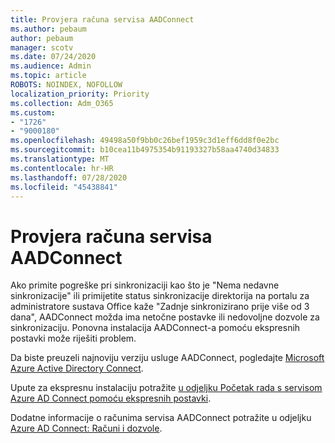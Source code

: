 ```yaml
---
title: Provjera računa servisa AADConnect
ms.author: pebaum
author: pebaum
manager: scotv
ms.date: 07/24/2020
ms.audience: Admin
ms.topic: article
ROBOTS: NOINDEX, NOFOLLOW
localization_priority: Priority
ms.collection: Adm_O365
ms.custom:
- "1726"
- "9000180"
ms.openlocfilehash: 49498a50f9bb0c26bef1959c3d1eff6dd8f0e2bc
ms.sourcegitcommit: b10cea11b4975354b91193327b58aa4740d34833
ms.translationtype: MT
ms.contentlocale: hr-HR
ms.lasthandoff: 07/28/2020
ms.locfileid: "45438841"
---
```

# <a name="check-the-aadconnect-service-accounts"></a>Provjera računa servisa AADConnect

Ako primite pogreške pri sinkronizaciji kao što je "Nema nedavne sinkronizacije" ili primijetite status sinkronizacije direktorija na portalu za administratore sustava Office kaže "Zadnje sinkronizirano prije više od 3 dana", AADConnect možda ima netočne postavke ili nedovoljne dozvole za sinkronizaciju. Ponovna instalacija AADConnect-a pomoću ekspresnih postavki može riješiti problem.

Da biste preuzeli najnoviju verziju usluge AADConnect, pogledajte [Microsoft Azure Active Directory Connect](https://go.microsoft.com/fwlink/?LinkId=615771).

Upute za ekspresnu instalaciju potražite [u odjeljku Početak rada s servisom Azure AD Connect pomoću ekspresnih postavki](https://docs.microsoft.com/azure/active-directory/hybrid/how-to-connect-install-express).

Dodatne informacije o računima servisa AADConnect potražite u odjeljku [Azure AD Connect: Računi i dozvole](https://docs.microsoft.com/azure/active-directory/hybrid/reference-connect-accounts-permissions).